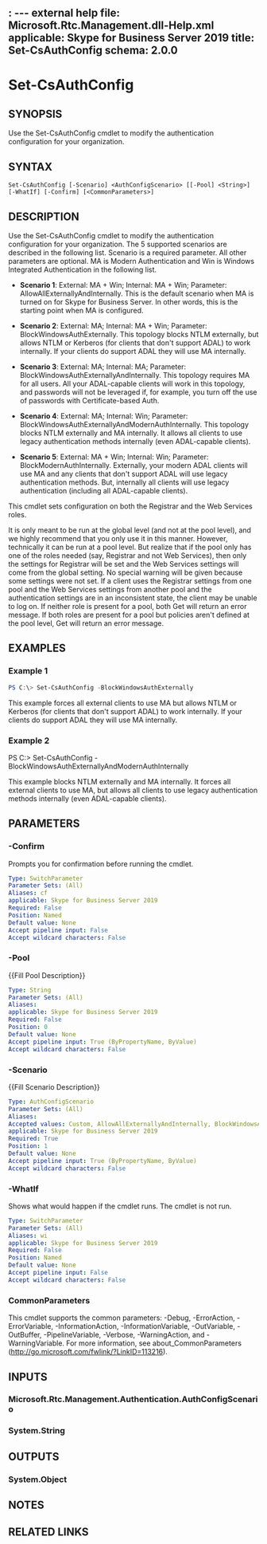 : ---
external help file: Microsoft.Rtc.Management.dll-Help.xml
applicable: Skype for Business Server 2019
title: Set-CsAuthConfig
schema: 2.0.0
---

# Set-CsAuthConfig

## SYNOPSIS
Use the Set-CsAuthConfig cmdlet to modify the authentication configuration for your organization.

## SYNTAX

```
Set-CsAuthConfig [-Scenario] <AuthConfigScenario> [[-Pool] <String>] [-WhatIf] [-Confirm] [<CommonParameters>]
```

## DESCRIPTION
Use the Set-CsAuthConfig cmdlet to modify the authentication configuration for your organization. The 5 supported scenarios are described in the following list. Scenario is a required parameter. All other parameters are optional. MA is Modern Authentication and Win is Windows Integrated Authentication in the following list.

- **Scenario 1**: External: MA + Win; Internal: MA + Win; Parameter: AllowAllExternallyAndInternally. This is the default scenario when MA is turned on for Skype for Business Server. In other words, this is the starting point when MA is configured. 

- **Scenario 2**: External: MA; Internal: MA + Win; Parameter: BlockWindowsAuthExternally. This topology blocks NTLM externally, but allows NTLM or Kerberos (for clients that don't support ADAL) to work internally. If your clients do support ADAL they will use MA internally.

- **Scenario 3**: External: MA; Internal: MA; Parameter: BlockWindowsAuthExternallyAndInternally. This topology requires MA for all users. All your ADAL-capable clients will work in this topology, and passwords will not be leveraged if, for example, you turn off the use of passwords with Certificate-based Auth. 

- **Scenario 4**: External: MA; Internal: Win; Parameter: BlockWindowsAuthExternallyAndModernAuthInternally. This topology blocks NTLM externally and MA internally. It allows all clients to use legacy authentication methods internally (even ADAL-capable clients).

- **Scenario 5**: External: MA + Win; Internal: Win; Parameter: BlockModernAuthInternally. Externally, your modern ADAL clients will use MA and any clients that don't support ADAL will use legacy authentication methods. But, internally all clients will use legacy authentication (including all ADAL-capable clients).

This cmdlet sets configuration on both the Registrar and the Web Services roles.

It is only meant to be run at the global level (and not at the pool level), and we highly recommend that you only use it in this manner. However, technically it can be run at a pool level. But realize that if the pool only has one of the roles needed (say, Registrar and not Web Services), then only the settings for Registrar will be set and the Web Services settings will come from the global setting. No special warning will be given because some settings were not set. If a client uses the Registrar settings from one pool and the Web Services settings from another pool and the authentication settings are in an inconsistent state, the client may be unable to log on. If neither role is present for a pool, both Get will return an error message. If both roles are present for a pool but policies aren't defined at the pool level, Get will return an error message.


## EXAMPLES

### Example 1
```powershell
PS C:\> Set-CsAuthConfig -BlockWindowsAuthExternally
```

This example forces all external clients to use MA but allows NTLM or Kerberos (for clients that don't support ADAL) to work internally. If your clients do support ADAL they will use MA internally.

### Example 2
PS C:\> Set-CsAuthConfig -BlockWindowsAuthExternallyAndModernAuthInternally

This example blocks NTLM externally and MA internally. It forces all external clients to use MA, but allows all clients to use legacy authentication methods internally (even ADAL-capable clients).


## PARAMETERS

### -Confirm
Prompts you for confirmation before running the cmdlet.

```yaml
Type: SwitchParameter
Parameter Sets: (All)
Aliases: cf
applicable: Skype for Business Server 2019
Required: False
Position: Named
Default value: None
Accept pipeline input: False
Accept wildcard characters: False
```

### -Pool
{{Fill Pool Description}}

```yaml
Type: String
Parameter Sets: (All)
Aliases:
applicable: Skype for Business Server 2019
Required: False
Position: 0
Default value: None
Accept pipeline input: True (ByPropertyName, ByValue)
Accept wildcard characters: False
```

### -Scenario
{{Fill Scenario Description}}

```yaml
Type: AuthConfigScenario
Parameter Sets: (All)
Aliases:
Accepted values: Custom, AllowAllExternallyAndInternally, BlockWindowsAuthExternally, BlockWindowsAuthExternallyAndInternally, BlockWindowsAuthExternalyAndModernAuthInternally, BlockModernAuthInternally
applicable: Skype for Business Server 2019
Required: True
Position: 1
Default value: None
Accept pipeline input: True (ByPropertyName, ByValue)
Accept wildcard characters: False
```

### -WhatIf
Shows what would happen if the cmdlet runs.
The cmdlet is not run.

```yaml
Type: SwitchParameter
Parameter Sets: (All)
Aliases: wi
applicable: Skype for Business Server 2019
Required: False
Position: Named
Default value: None
Accept pipeline input: False
Accept wildcard characters: False
```

### CommonParameters
This cmdlet supports the common parameters: -Debug, -ErrorAction, -ErrorVariable, -InformationAction, -InformationVariable, -OutVariable, -OutBuffer, -PipelineVariable, -Verbose, -WarningAction, and -WarningVariable.
For more information, see about_CommonParameters (http://go.microsoft.com/fwlink/?LinkID=113216).

## INPUTS

### Microsoft.Rtc.Management.Authentication.AuthConfigScenario

### System.String

## OUTPUTS

### System.Object
## NOTES

## RELATED LINKS
